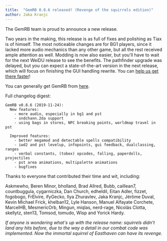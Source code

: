 ```yaml
---
title:  "GemRB 0.8.6 released! (Revenge of the squirrels edition)"
author: Jaka Kranjc
---
```


The GemRB team is proud to announce a new release.

Two years in the making, this release is as full of fixes and polishing as Tiax is of himself. 
The most noticeable changes are for BG1 players, since it lacked more audio mechanics than any other game,
but all the rest received ample attention as well. Modding is now also easier, but you'll have to wait for
the next WeiDU release to see the benefits. The pathfinder upgrade was delayed, but you can expect a
state-of-the-art version in the next release, which will focus on finishing the GUI handling rewrite.
You can [help us get there faster](https://github.com/gemrb/gemrb/blob/master/CONTRIBUTING.md)!

You can generally get GemRB from [here](http://gemrb.org).

Full changelog digest:

    GemRB v0.8.6 (2019-11-24):
      New features:
        - more audio, especially in bg1 and pst
        - sndchann.2da support
        - using bags in stores, NPC breaking points, worldmap travel in pst

      Improved features:
        - better megamod and detectable spells compatibility
        - iwd2 and pst levelup, infopoints, gui feedback, dualclassing, ranges
        - verbal constants, (tobex) opcodes, falling, paperdolls, projectiles
        - pst area animations, multipalette animations
        - bugfixes

Thanks to everyone that contributed their time and wit, including:

Askmewho, Beren Minor, bholland, Brad Allred, Bubb, caillean7, countbuggula, cygarniczka, Dan Church, edheldil,
Eitan Adler, fizzet, fogobogo, FrElvire, ifyGecko, Ilya Zhuravlev, Jaka Kranjc, Jérôme Duval, Kevin Michael Frick,
khelban12, Lyle Hanson, Manuel Alfayate Corchete, MarcelHB, MesmericOrb, Mingun, miqlas, nerd-rage, Nicolás Clotta,
skellytz, sten13, Tomsod, tomudo, Wisp and Yorick Hardy.

*If anyone is wondering what's up with the release name: squirrels didn't land any hits before, due to the way
a detail in our combat code was implemented. Now the immortal squirrel of Easthaven can have its revenge.*

